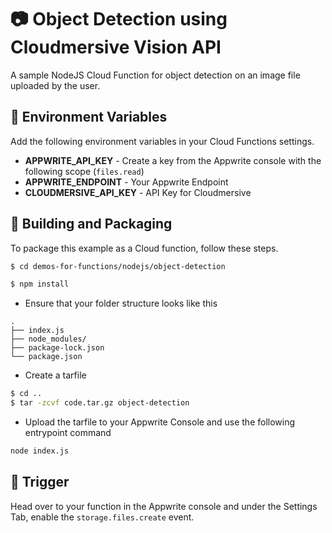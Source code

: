 # 📷 Object Detection using Cloudmersive Vision API
A sample NodeJS Cloud Function for object detection on an image file uploaded by the user. 

## 📝 Environment Variables
Add the following environment variables in your Cloud Functions settings.

* **APPWRITE_API_KEY** - Create a key from the Appwrite console with the following scope (`files.read`)
* **APPWRITE_ENDPOINT** - Your Appwrite Endpoint
* **CLOUDMERSIVE_API_KEY** - API Key for Cloudmersive

## 🚀 Building and Packaging

To package this example as a Cloud function, follow these steps.

```bash
$ cd demos-for-functions/nodejs/object-detection

$ npm install
```

* Ensure that your folder structure looks like this 
```
.
├── index.js
├── node_modules/
├── package-lock.json
└── package.json
```

* Create a tarfile

```bash
$ cd ..
$ tar -zcvf code.tar.gz object-detection
```

* Upload the tarfile to your Appwrite Console and use the following entrypoint command

```bash
node index.js
```

## 🎯 Trigger

Head over to your function in the Appwrite console and under the Settings Tab, enable the `storage.files.create` event.